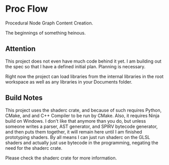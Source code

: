 # Proc Flow

Procedural Node Graph Content Creation.

The beginnings of something heinous.

## Attention

This project does not even have much code behind it yet. I am building out the spec so that I have a defined initial plan. Planning is necessary.

Right now the project can load libraries from the internal libraries in the root workspace as well as any libraries in your Documents folder.

## Build Notes

This project uses the shaderc crate, and because of such requires Python, CMake, and and C++ Compiler to be run by CMake. Also, it requires Ninja build on Windows. I don't like that anymore than you do, but unless someone writes a parser, AST generator, and SPIRV bytecode generator, and then puts them together, it will remain here until I am finished prototyping shaders. By all means I can just run shaderc on the GLSL shaders and actually just use bytecode in the programming, negating the need for the shaderc crate.

Please check the shaderc crate for more information.
